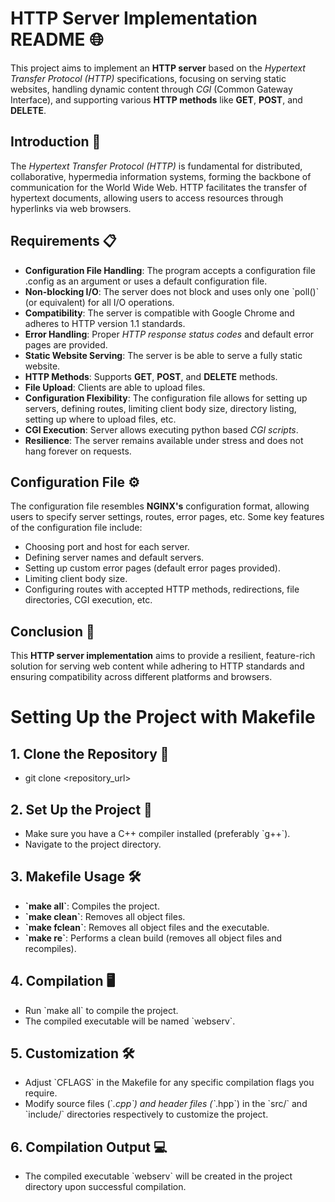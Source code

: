 # HTTP Server Implementation README 🌐

This project aims to implement an **HTTP server** based on the *Hypertext Transfer Protocol (HTTP)* specifications, focusing on serving static websites, handling dynamic content through *CGI* (Common Gateway Interface), and supporting various **HTTP methods** like **GET**, **POST**, and **DELETE**.

## Introduction 🚀

The *Hypertext Transfer Protocol (HTTP)* is fundamental for distributed, collaborative, hypermedia information systems, forming the backbone of communication for the World Wide Web. HTTP facilitates the transfer of hypertext documents, allowing users to access resources through hyperlinks via web browsers.

## Requirements 📋

- **Configuration File Handling**: The program accepts a configuration file .config as an argument or uses a default configuration file.
- **Non-blocking I/O**: The server does not block and uses only one \`poll()\` (or equivalent) for all I/O operations.
- **Compatibility**: The server is compatible with Google Chrome and adheres to HTTP version 1.1 standards.
- **Error Handling**: Proper *HTTP response status codes* and default error pages are provided.
- **Static Website Serving**: The server is be able to serve a fully static website.
- **HTTP Methods**: Supports **GET**, **POST**, and **DELETE** methods.
- **File Upload**: Clients are able to upload files.
- **Configuration Flexibility**: The configuration file allows for setting up servers, defining routes, limiting client body size, directory listing, setting up where to upload files, etc.
- **CGI Execution**: Server allows executing python based *CGI scripts*.
- **Resilience**: The server remains available under stress and does not hang forever on requests.

## Configuration File ⚙️

The configuration file resembles **NGINX's** configuration format, allowing users to specify server settings, routes, error pages, etc. Some key features of the configuration file include:

- Choosing port and host for each server.
- Defining server names and default servers.
- Setting up custom error pages (default error pages provided).
- Limiting client body size.
- Configuring routes with accepted HTTP methods, redirections, file directories, CGI execution, etc.

## Conclusion 🎉

This **HTTP server implementation** aims to provide a resilient, feature-rich solution for serving web content while adhering to HTTP standards and ensuring compatibility across different platforms and browsers.

# Setting Up the Project with Makefile

## 1. Clone the Repository 📁

- git clone <repository_url>

## 2. Set Up the Project 🚀

- Make sure you have a C++ compiler installed (preferably \`g++\`).
- Navigate to the project directory.

## 3. Makefile Usage 🛠️

- **\`make all\`**: Compiles the project.
- **\`make clean\`**: Removes all object files.
- **\`make fclean\`**: Removes all object files and the executable.
- **\`make re\`**: Performs a clean build (removes all object files and recompiles).

## 4. Compilation 🖥️

- Run \`make all\` to compile the project.
- The compiled executable will be named \`webserv\`.

## 5. Customization 🛠️

- Adjust \`CFLAGS\` in the Makefile for any specific compilation flags you require.
- Modify source files (\`*.cpp\`) and header files (\`*.hpp\`) in the \`src/\` and \`include/\` directories respectively to customize the project.

## 6. Compilation Output 💻

- The compiled executable \`webserv\` will be created in the project directory upon successful compilation.
